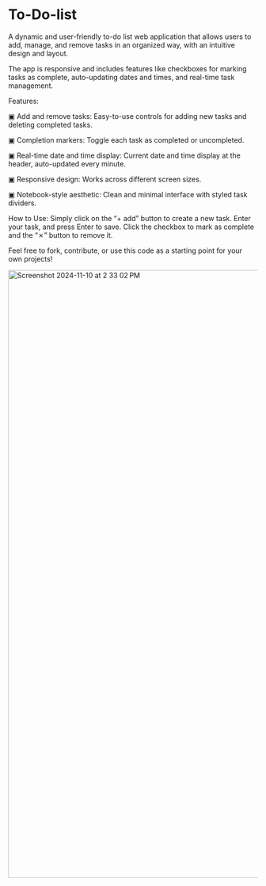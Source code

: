# To-Do-list
A dynamic and user-friendly to-do list web application that allows users to add, manage, and remove tasks in an organized way, with an intuitive design and layout.

The app is responsive and includes features like checkboxes for marking tasks as complete, auto-updating dates and times, and real-time task management.


Features:

▣ Add and remove tasks: Easy-to-use controls for adding new tasks and deleting completed tasks.

▣ Completion markers: Toggle each task as completed or uncompleted.

▣ Real-time date and time display: Current date and time display at the header, auto-updated every minute.

▣ Responsive design: Works across different screen sizes.

▣ Notebook-style aesthetic: Clean and minimal interface with styled task dividers.



How to Use: Simply click on the “+ add” button to create a new task. Enter your task, and press Enter to save. Click the checkbox to mark as complete and the “✗” button to remove it.


Feel free to fork, contribute, or use this code as a starting point for your own projects!

<img width="1227" alt="Screenshot 2024-11-10 at 2 33 02 PM" src="https://github.com/user-attachments/assets/6d0875f4-35db-482d-b91b-105ba5f3eeea">
